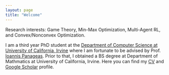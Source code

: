 ```yaml
---
layout: page
title: "Welcome"
---
```

Research interests: Game Theory, Min-Max Optimization, Multi-Agent RL, and Convex/Nonconvex Optimization.

I am a third year PhD student at the [Department of Computer Science at University of California, Irvine](https://cs.ics.uci.edu/) where I am fortunate to be advised by Prof. [Ioannis Panageas](https://panageas.github.io/). Prior to that, I obtained a BS degree at Department of Mathmatics at University of California, Irvine. Here you can find my [CV](Jingming-Yan.github.io/CV.pdf) and [Google Scholar](https://scholar.google.com/citations?user=XXg_F6AAAAAJ&hl=en) profile.
